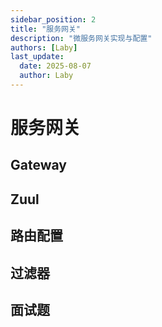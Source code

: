 ```yaml
---
sidebar_position: 2
title: "服务网关"
description: "微服务网关实现与配置"
authors: [Laby]
last_update:
  date: 2025-08-07
  author: Laby
---
```


# 服务网关

## Gateway

## Zuul

## 路由配置

## 过滤器

## 面试题 